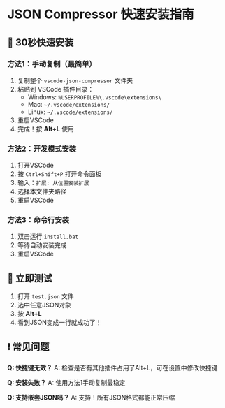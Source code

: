 # JSON Compressor 快速安装指南

## 🚀 30秒快速安装

### 方法1：手动复制（最简单）
1. 复制整个 `vscode-json-compressor` 文件夹
2. 粘贴到 VSCode 插件目录：
   - Windows: `%USERPROFILE%\.vscode\extensions\`
   - Mac: `~/.vscode/extensions/`
   - Linux: `~/.vscode/extensions/`
3. 重启VSCode
4. 完成！按 **Alt+L** 使用

### 方法2：开发模式安装
1. 打开VSCode
2. 按 `Ctrl+Shift+P` 打开命令面板
3. 输入：`扩展: 从位置安装扩展`
4. 选择本文件夹路径
5. 重启VSCode

### 方法3：命令行安装
1. 双击运行 `install.bat`
2. 等待自动安装完成
3. 重启VSCode

## 🎯 立即测试

1. 打开 `test.json` 文件
2. 选中任意JSON对象
3. 按 **Alt+L**
4. 看到JSON变成一行就成功了！

## ❗ 常见问题

**Q: 快捷键无效？**
A: 检查是否有其他插件占用了Alt+L，可在设置中修改快捷键

**Q: 安装失败？**
A: 使用方法1手动复制最稳定

**Q: 支持嵌套JSON吗？**
A: 支持！所有JSON格式都能正常压缩